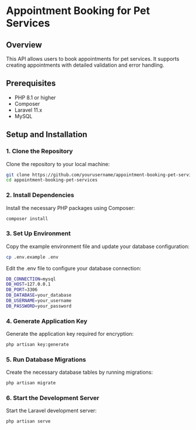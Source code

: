 # Appointment Booking for Pet Services

## Overview

This API allows users to book appointments for pet services. It supports creating appointments with detailed validation and error handling.

## Prerequisites

- PHP 8.1 or higher
- Composer
- Laravel 11.x
- MySQL

## Setup and Installation

### 1. Clone the Repository

Clone the repository to your local machine:

```bash
git clone https://github.com/yourusername/appointment-booking-pet-services.git
cd appointment-booking-pet-services
```


### 2. Install Dependencies

Install the necessary PHP packages using Composer:

```bash
composer install
```

### 3. Set Up Environment

Copy the example environment file and update your database configuration:

```bash
cp .env.example .env
```
Edit the .env file to configure your database connection:

```bash
DB_CONNECTION=mysql
DB_HOST=127.0.0.1
DB_PORT=3306
DB_DATABASE=your_database
DB_USERNAME=your_username
DB_PASSWORD=your_password
```

### 4. Generate Application Key

Generate the application key required for encryption:

```bash
php artisan key:generate
```

### 5. Run Database Migrations

Create the necessary database tables by running migrations:

```bash
php artisan migrate
```

### 6. Start the Development Server

Start the Laravel development server:

```bash
php artisan serve
```


